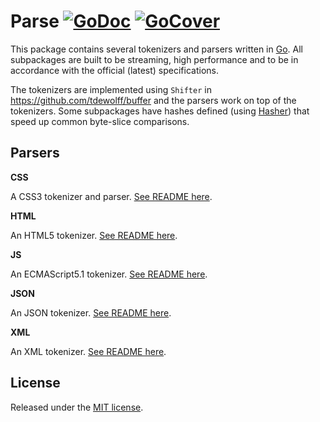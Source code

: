 # Parse [![GoDoc](http://godoc.org/github.com/tdewolff/parse?status.svg)](http://godoc.org/github.com/tdewolff/parse) [![GoCover](http://gocover.io/_badge/github.com/tdewolff/parse)](http://gocover.io/github.com/tdewolff/parse)

This package contains several tokenizers and parsers written in [Go][1]. All subpackages are built to be streaming, high performance and to be in accordance with the official (latest) specifications.

The tokenizers are implemented using `Shifter` in https://github.com/tdewolff/buffer and the parsers work on top of the tokenizers. Some subpackages have hashes defined (using [Hasher](https://github.com/tdewolff/hasher)) that speed up common byte-slice comparisons.

## Parsers
**CSS**

A CSS3 tokenizer and parser. [See README here](https://github.com/tdewolff/parse/tree/master/css).

**HTML**

An HTML5 tokenizer. [See README here](https://github.com/tdewolff/parse/tree/master/html).

**JS**

An ECMAScript5.1 tokenizer. [See README here](https://github.com/tdewolff/parse/tree/master/js).

**JSON**

An JSON tokenizer. [See README here](https://github.com/tdewolff/parse/tree/master/json).

**XML**

An XML tokenizer. [See README here](https://github.com/tdewolff/parse/tree/master/xml).

## License
Released under the [MIT license](LICENSE.md).

[1]: http://golang.org/ "Go Language"
